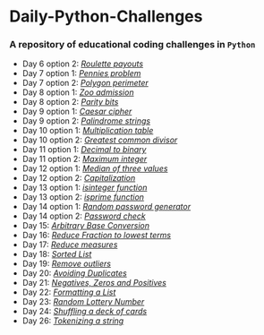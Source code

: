 # **Daily-Python-Challenges**

### A repository of educational coding challenges in `Python`

- Day 6 option 2:   [_Roulette payouts_](https://github.com/malvina-s/Daily-Python-Challenges/blob/main/Day%206_option2)
- Day 7 option 1:   [_Pennies problem_](https://github.com/malvina-s/Daily-Python-Challenges/blob/main/Day%207_option1)
- Day 7 option 2:   [_Polygon perimeter_](https://github.com/malvina-s/Daily-Python-Challenges/blob/main/Day%207_option2)
- Day 8 option 1:   [_Zoo admission_](https://github.com/malvina-s/Daily-Python-Challenges/blob/main/Day%208_option1)
- Day 8 option 2:   [_Parity bits_](https://github.com/malvina-s/Daily-Python-Challenges/blob/main/Day%208_option2)
- Day 9 option 1:   [_Caesar cipher_](https://github.com/malvina-s/Daily-Python-Challenges/blob/main/Day%209_option1)
- Day 9 option 2:   [_Palindrome strings_](https://github.com/malvina-s/Daily-Python-Challenges/blob/main/Day%209_option2)
- Day 10 option 1:  [_Multiplication table_](https://github.com/malvina-s/Daily-Python-Challenges/blob/main/Day%2010_option1)
- Day 10 option 2:  [_Greatest common divisor_](https://github.com/malvina-s/Daily-Python-Challenges/blob/main/Day%2010_option2)
- Day 11 option 1:  [_Decimal to binary_](https://github.com/malvina-s/Daily-Python-Challenges/blob/main/Day%2011_option1)
- Day 11 option 2:  [_Maximum integer_](https://github.com/malvina-s/Daily-Python-Challenges/blob/main/Day%2011_option2)
- Day 12 option 1:  [_Median of three values_](https://github.com/malvina-s/Daily-Python-Challenges/blob/main/Day%2012_option1)
- Day 12 option 2:  [_Capitalization_](https://github.com/malvina-s/Daily-Python-Challenges/blob/main/Day%2012_option2)
- Day 13 option 1:  [_isinteger function_](https://github.com/malvina-s/Daily-Python-Challenges/blob/main/Day%2013_option1)
- Day 13 option 2:  [_isprime function_](https://github.com/malvina-s/Daily-Python-Challenges/blob/main/Day%2013_option2)
- Day 14 option 1:  [_Random password generator_](https://github.com/malvina-s/Daily-Python-Challenges/blob/main/Day%2014_option1)
- Day 14 option 2:  [_Password check_](https://github.com/malvina-s/Daily-Python-Challenges/blob/main/Day%2014_option2)
- Day 15:  [_Arbitrary Base Conversion_](https://github.com/malvina-s/Daily-Python-Challenges/blob/main/Day%2015)
- Day 16:  [_Reduce Fraction to lowest terms_](https://github.com/malvina-s/Daily-Python-Challenges/blob/main/Day%2016)
- Day 17: [_Reduce measures_](https://github.com/malvina-s/Daily-Python-Challenges/blob/main/Day%2017)
- Day 18: [_Sorted List_](https://github.com/malvina-s/Daily-Python-Challenges/blob/main/Day%2018)
- Day 19: [_Remove outliers_](https://github.com/malvina-s/Daily-Python-Challenges/blob/main/Day%2019)
- Day 20: [_Avoiding Duplicates_](https://github.com/malvina-s/Daily-Python-Challenges/blob/main/Day%2020)
- Day 21: [_Negatives, Zeros and Positives_](https://github.com/malvina-s/Daily-Python-Challenges/blob/main/Day%2021)
- Day 22: [_Formatting a List_](https://github.com/malvina-s/Daily-Python-Challenges/blob/main/Day%2022)
- Day 23: [_Random Lottery Number_](https://github.com/malvina-s/Daily-Python-Challenges/blob/main/Day%2023)
- Day 24: [_Shuffling a deck of cards_](https://github.com/malvina-s/Daily-Python-Challenges/blob/main/Day%2024)
- Day 26: [_Tokenizing a string_](https://github.com/malvina-s/Daily-Python-Challenges/blob/main/Day%2026)